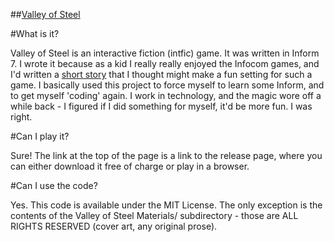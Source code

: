 ##<a href="http://e2podcast.spunkotronic.com/Release/index.html">Valley of Steel</a>


#What is it?

Valley of Steel is an interactive fiction (intfic) game.  It was written in 
Inform 7.  I wrote it because as a kid I really really enjoyed the Infocom
games, and I'd written a <a href="http://everything2.com/user/The+Custodian/writeups/Meek+and+obedient+you+follow+the+leader+down+well+trodden+corridors+into+the+valley+of+steel">short story</a> that I thought might make a fun setting for
such a game.  I basically used this project to force myself to learn some
Inform, and to get myself 'coding' again.  I work in technology, and the
magic wore off a while back - I figured if I did something for myself, it'd
be more fun.  I was right.

#Can I play it?

Sure!  The link at the top of the page is a link to the release page, where you
can either download it free of charge or play in a browser.

#Can I use the code?

Yes.  This code is available under the MIT License.  The only exception is the
contents of the Valley of Steel Materials/ subdirectory - those are 
ALL RIGHTS RESERVED (cover art, any original prose).


